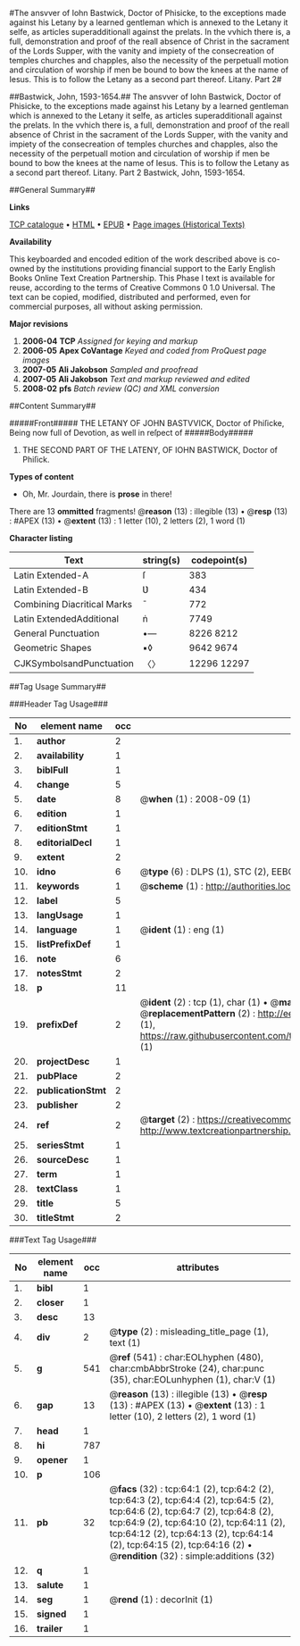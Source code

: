 #The ansvver of Iohn Bastwick, Doctor of Phisicke, to the exceptions made against his Letany by a learned gentleman which is annexed to the Letany it selfe, as articles superadditionall against the prelats. In the vvhich there is, a full, demonstration and proof of the reall absence of Christ in the sacrament of the Lords Supper, with the vanity and impiety of the consecreation of temples churches and chapples, also the necessity of the perpetuall motion and circulation of worship if men be bound to bow the knees at the name of Iesus. This is to follow the Letany as a second part thereof. Litany. Part 2#

##Bastwick, John, 1593-1654.##
The ansvver of Iohn Bastwick, Doctor of Phisicke, to the exceptions made against his Letany by a learned gentleman which is annexed to the Letany it selfe, as articles superadditionall against the prelats. In the vvhich there is, a full, demonstration and proof of the reall absence of Christ in the sacrament of the Lords Supper, with the vanity and impiety of the consecreation of temples churches and chapples, also the necessity of the perpetuall motion and circulation of worship if men be bound to bow the knees at the name of Iesus. This is to follow the Letany as a second part thereof.
Litany. Part 2
Bastwick, John, 1593-1654.

##General Summary##

**Links**

[TCP catalogue](http://www.ota.ox.ac.uk/tcp/)  • 
[HTML](http://tei.it.ox.ac.uk/tcp/Texts-HTML/free/A05/A05604.html)  • 
[EPUB](http://tei.it.ox.ac.uk/tcp/Texts-EPUB/free/A05/A05604.epub) • 
[Page images (Historical Texts)](https://data.historicaltexts.jisc.ac.uk/view?pubId=eebo-99840243e&pageId=eebo-99840243e-64-1)

**Availability**

This keyboarded and encoded edition of the
	       work described above is co-owned by the institutions
	       providing financial support to the Early English Books
	       Online Text Creation Partnership. This Phase I text is
	       available for reuse, according to the terms of Creative
	       Commons 0 1.0 Universal. The text can be copied,
	       modified, distributed and performed, even for
	       commercial purposes, all without asking permission.

**Major revisions**

1. __2006-04__ __TCP__ *Assigned for keying and markup*
1. __2006-05__ __Apex CoVantage__ *Keyed and coded from ProQuest page images*
1. __2007-05__ __Ali Jakobson__ *Sampled and proofread*
1. __2007-05__ __Ali Jakobson__ *Text and markup reviewed and edited*
1. __2008-02__ __pfs__ *Batch review (QC) and XML conversion*

##Content Summary##

#####Front#####
THE LETANY OF JOHN BASTVVICK, Doctor of Phiſicke, Being now full of Devotion, as well in reſpect of 
#####Body#####

1. THE SECOND PART OF THE LATENY, OF IOHN BASTWICK, Doctor of Phiſick.

**Types of content**

  * Oh, Mr. Jourdain, there is **prose** in there!

There are 13 **ommitted** fragments! 
 @__reason__ (13) : illegible (13)  •  @__resp__ (13) : #APEX (13)  •  @__extent__ (13) : 1 letter (10), 2 letters (2), 1 word (1)

**Character listing**


|Text|string(s)|codepoint(s)|
|---|---|---|
|Latin Extended-A|ſ|383|
|Latin Extended-B|Ʋ|434|
|Combining             Diacritical Marks|̄|772|
|Latin ExtendedAdditional|ṅ|7749|
|General Punctuation|•—|8226 8212|
|Geometric Shapes|▪◊|9642 9674|
|CJKSymbolsandPunctuation|〈〉|12296 12297|

##Tag Usage Summary##

###Header Tag Usage###

|No|element name|occ|attributes|
|---|---|---|---|
|1.|__author__|2||
|2.|__availability__|1||
|3.|__biblFull__|1||
|4.|__change__|5||
|5.|__date__|8| @__when__ (1) : 2008-09 (1)|
|6.|__edition__|1||
|7.|__editionStmt__|1||
|8.|__editorialDecl__|1||
|9.|__extent__|2||
|10.|__idno__|6| @__type__ (6) : DLPS (1), STC (2), EEBO-CITATION (1), PROQUEST (1), VID (1)|
|11.|__keywords__|1| @__scheme__ (1) : http://authorities.loc.gov/ (1)|
|12.|__label__|5||
|13.|__langUsage__|1||
|14.|__language__|1| @__ident__ (1) : eng (1)|
|15.|__listPrefixDef__|1||
|16.|__note__|6||
|17.|__notesStmt__|2||
|18.|__p__|11||
|19.|__prefixDef__|2| @__ident__ (2) : tcp (1), char (1)  •  @__matchPattern__ (2) : ([0-9\-]+):([0-9IVX]+) (1), (.+) (1)  •  @__replacementPattern__ (2) : http://eebo.chadwyck.com/downloadtiff?vid=$1&page=$2 (1), https://raw.githubusercontent.com/textcreationpartnership/Texts/master/tcpchars.xml#$1 (1)|
|20.|__projectDesc__|1||
|21.|__pubPlace__|2||
|22.|__publicationStmt__|2||
|23.|__publisher__|2||
|24.|__ref__|2| @__target__ (2) : https://creativecommons.org/publicdomain/zero/1.0/ (1), http://www.textcreationpartnership.org/docs/. (1)|
|25.|__seriesStmt__|1||
|26.|__sourceDesc__|1||
|27.|__term__|1||
|28.|__textClass__|1||
|29.|__title__|5||
|30.|__titleStmt__|2||


###Text Tag Usage###

|No|element name|occ|attributes|
|---|---|---|---|
|1.|__bibl__|1||
|2.|__closer__|1||
|3.|__desc__|13||
|4.|__div__|2| @__type__ (2) : misleading_title_page (1), text (1)|
|5.|__g__|541| @__ref__ (541) : char:EOLhyphen (480), char:cmbAbbrStroke (24), char:punc (35), char:EOLunhyphen (1), char:V (1)|
|6.|__gap__|13| @__reason__ (13) : illegible (13)  •  @__resp__ (13) : #APEX (13)  •  @__extent__ (13) : 1 letter (10), 2 letters (2), 1 word (1)|
|7.|__head__|1||
|8.|__hi__|787||
|9.|__opener__|1||
|10.|__p__|106||
|11.|__pb__|32| @__facs__ (32) : tcp:64:1 (2), tcp:64:2 (2), tcp:64:3 (2), tcp:64:4 (2), tcp:64:5 (2), tcp:64:6 (2), tcp:64:7 (2), tcp:64:8 (2), tcp:64:9 (2), tcp:64:10 (2), tcp:64:11 (2), tcp:64:12 (2), tcp:64:13 (2), tcp:64:14 (2), tcp:64:15 (2), tcp:64:16 (2)  •  @__rendition__ (32) : simple:additions (32)|
|12.|__q__|1||
|13.|__salute__|1||
|14.|__seg__|1| @__rend__ (1) : decorInit (1)|
|15.|__signed__|1||
|16.|__trailer__|1||
